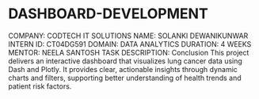 # DASHBOARD-DEVELOPMENT
COMPANY: CODTECH IT SOLUTIONS
NAME: SOLANKI DEWANIKUNWAR
INTERN ID: CT04DG591
DOMAIN: DATA ANALYTICS
DURATION: 4 WEEKS
MENTOR: NEELA SANTOSH
TASK DESCRIPTION: Conclusion
This project delivers an interactive dashboard that visualizes lung cancer data using Dash and Plotly. It provides clear, actionable insights through dynamic charts and filters, supporting better understanding of health trends and patient risk factors.
